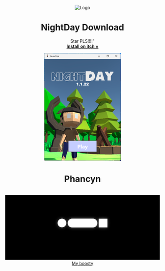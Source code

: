 

<p align="center">
  <a href="#">
  </a>
  <p align="center">
   <img width="100" height="100" src="https://github.com/phancyn/image/blob/main/logo-nightday2.png" alt="Logo">
     <h1 align="center"><b>NightDay Download</b></h1>
        <p align="center">
      Star PLS!!!!"
    <br />
    <a href="https://phancyn.itch.io/nightday"><strong>Install on itch »</strong></a>
    <br />
  </p>
  </p>
  <p align="center">
<img src="https://github.com/nelivv/image/blob/main/GameLauncher.png" width="250" height="350">
    <br />

<p align="center">
  <a href="#">
  </a>
  <p align="center">
<h1 align="center"><b1>Phancyn</b1></h1>
    <p align="center">
      <br />
      <img src="https://github.com/phancyn/image/blob/main/Banner-For-Profile.png">
<a href="https://boosty.to/phancyn">My boosty</a>
<br />




